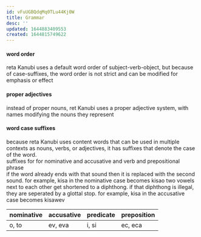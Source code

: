 ```yaml
---
id: vFuUGBQdqMq0TLu44Kj0W
title: Grammar
desc: ''
updated: 1644883409553
created: 1644815749622
---
```



#### word order
reta Kanubi uses a default word order of subject-verb-object, but because of case-suffixes, the word order is not strict and can be modified for emphasis or effect

#### proper adjectives 
instead of proper nouns, ret Kanubi uses a proper adjective system, with names modifying the nouns they represent

#### word case suffixes
because reta Kanubi uses content words that can be used in multiple contexts as nouns, verbs, or adjectives, it has suffixes that denote the case of the word.   
suffixes for for nominative and accusative and verb and prepositional phrase  
if the word already ends with that sound then it is replaced with the second sound. for example, kisa in the nominative case becomes kisao
two vowels next to each other get shortened to a diphthong. if that diphthong is illegal, they are seperated by a glottal stop. for example, kisa in the accusative case becomes kisawev

| nominative | accusative | predicate | preposition |
|------------|------------|-----------|-------------|
| o, to      | ev, eva    | i, si     | ec, eca     |